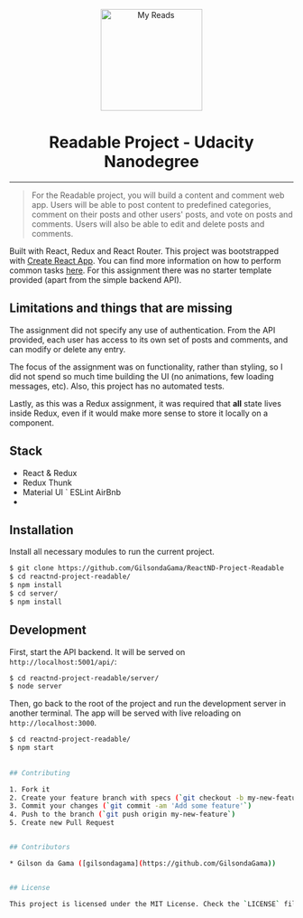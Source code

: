 <p align="center"><a href="https://in.udacity.com/course/react-nanodegree--nd019" target="_blank"><img width="180" src="https://www.wykop.pl/cdn/c3397993/link_SIrKotPCldE7IGnWEjOBSIX1SDMEhE1w,w300h223.jpg" alt="My Reads"></a></p>

<h1 align="center">Readable Project - Udacity Nanodegree</h1>

---

> For the Readable project, you will build a content and comment web app. Users will be able to post content to predefined categories, comment on their posts and other users' posts, and vote on posts and comments. Users will also be able to edit and delete posts and comments.

Built with React, Redux and React Router. This project was bootstrapped with [Create React App](https://github.com/facebookincubator/create-react-app). You can find more information on how to perform common tasks [here](https://github.com/facebookincubator/create-react-app/blob/master/packages/react-scripts/template/README.md).
For this assignment there was no starter template provided (apart from the simple backend API).

## Limitations and things that are missing

The assignment did not specify any use of authentication. From the API provided, each user has access to its own set of posts and comments, and can modify or delete any entry.

The focus of the assignment was on functionality, rather than styling, so I did not spend so much time building the UI (no animations, few loading messages, etc). Also, this project has no automated tests.

Lastly, as this was a Redux assignment, it was required that **all** state lives inside Redux, even if it would make more sense to store it locally on a component.


<p align="center">

## Stack
- React & Redux
- Redux Thunk
- Material UI
` ESLint AirBnb
- 



## Installation

Install all necessary modules to run the current project.

```bash
$ git clone https://github.com/GilsondaGama/ReactND-Project-Readable
$ cd reactnd-project-readable/
$ npm install
$ cd server/
$ npm install
```

## Development

First, start the API backend. It will be served on `http://localhost:5001/api/`:

```bash
$ cd reactnd-project-readable/server/
$ node server
```

Then, go back to the root of the project and run the development server in another terminal. 
The app will be served with live reloading on `http://localhost:3000`.

```bash
$ cd reactnd-project-readable/
$ npm start
    
    
## Contributing

1. Fork it
2. Create your feature branch with specs (`git checkout -b my-new-feature`)
3. Commit your changes (`git commit -am 'Add some feature'`)
4. Push to the branch (`git push origin my-new-feature`)
5. Create new Pull Request


## Contributors

* Gilson da Gama ([gilsondagama](https://github.com/GilsondaGama))


## License

This project is licensed under the MIT License. Check the `LICENSE` file.


